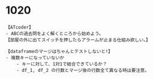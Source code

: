 
# 1020
    【ATcoder】
    - ABCの過去問をよく解くところから始めよう。
    【部屋の外に出てスイッチを押したらアラームが止まる仕組み欲しい。】

    【dataframeのマージはちゃんとテストしないと!】
    - 複数キーになっていないか
        - キーに対して、1対1で結合できているか？
        - df_1, df_2 の行数とマージ後の行数全て異なる時は要注意。